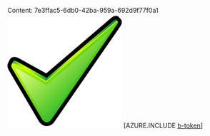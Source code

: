Content: 7e3ffac5-6db0-42ba-959a-692d9f77f0a1![image](f85c1202-4342-48a8-9e32-2c799fd04ccd.png)
[AZURE.INCLUDE [b-token](e1581e70-a1b9-4a07-ac50-e9c5d93d0cca.md)]
